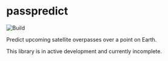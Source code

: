 # passpredict

![Build](https://github.com/samtx/passpredict/workflows/Build%20and%20Test/badge.svg)

Predict upcoming satellite overpasses over a point on Earth.

This library is in active development and currently incomplete.
